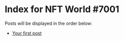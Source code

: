 # Index for NFT World #7001
Posts will be displayed in the order below:

- [Your first post](./001-first.md)

